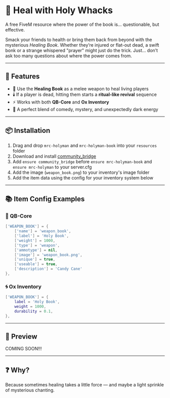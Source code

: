 # 📖 Heal with Holy Whacks

A free FiveM resource where the power of the book is... questionable, but effective.

Smack your friends to health or bring them back from beyond with the mysterious *Healing Book*. Whether they’re injured or flat-out dead, a swift bonk or a strange whispered "prayer" might just do the trick. Just... don’t ask too many questions about where the power comes from.

---

## 🧰 Features

- 🔨 Use the **Healing Book** as a melee weapon to heal living players  
- 🕯️ If a player is dead, hitting them starts a **ritual-like revival** sequence  
- ⚡ Works with both **QB-Core** and **Ox Inventory**  
- 🧙 A perfect blend of comedy, mystery, and unexpectedly dark energy  

---

## 📦 Installation

1. Drag and drop `mrc-holyman` and `mrc-holyman-book` into your `resources` folder
2. Download and install [community_bridge](https://github.com/The-Order-Of-The-Sacred-Framework/community_bridge/tree/dev)
3. Add `ensure community_bridge` before `ensure mrc-holyman-book` and `ensure mrc-holyman` to your server.cfg
4. Add the image (`weapon_book.png`) to your inventory's image folder  
5. Add the item data using the config for your inventory system below  

---

## 📚 Item Config Examples

### 🧱 QB-Core

```lua
['WEAPON_BOOK'] = {
    ['name'] = 'weapon_book',
    ['label'] = 'Holy Book',
    ['weight'] = 1000,
    ['type'] = 'weapon',
    ['ammotype'] = nil,
    ['image'] = 'weapon_book.png',
    ['unique'] = true,
    ['useable'] = true,
    ['description'] = 'Candy Cane'
},
```

### 🌀 Ox Inventory

```lua
['WEAPON_BOOK'] = {
    label = 'Holy Book',
    weight = 1000,
    durability = 0.1,
},
```

---

## 📸 Preview
COMING SOON!!!

---

## ❓ Why?

Because sometimes healing takes a little force — and maybe a light sprinkle of mysterious chanting.
